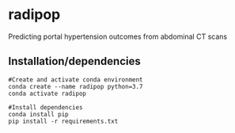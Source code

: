 # radipop
Predicting portal hypertension outcomes from abdominal CT scans


## Installation/dependencies 
    #Create and activate conda environment 
    conda create --name radipop python=3.7
    conda activate radipop 

    #Install dependencies 
    conda install pip 
    pip install -r requirements.txt
    
    
